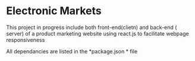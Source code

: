 # Electronic Markets
    
  This project in progress include both front-end(clietn) and back-end ( server) of a product marketing website using react.js to facilitate webpage responsiveness
  
 All dependancies are listed in the *package.json * file
